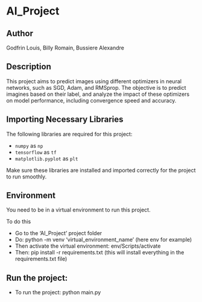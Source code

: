 # AI_Project

## Author
Godfrin Louis, Billy Romain, Bussiere Alexandre

## Description
This project aims to predict images using different optimizers in neural networks, such as SGD, Adam, and RMSprop.
The objective is to predict imagines based on their label, and analyze the impact of these optimizers on model performance, including convergence speed and accuracy.

## Importing Necessary Libraries
The following libraries are required for this project:
- `numpy` as `np`
- `tensorflow` as `tf`
- `matplotlib.pyplot` as `plt`

Make sure these libraries are installed and imported correctly for the project to run smoothly.


## Environment
You need to be in a virtual environment to run this project.

To do this

- Go to the ‘AI_Project’ project folder
- Do: python -m venv ‘virtual_environment_name’ (here env for example)
- Then activate the virtual environment: env/Scripts/activate
- Then: pip install -r requirements.txt (this will install everything in the requirements.txt file)

## Run the project:
- To run the project: python main.py

